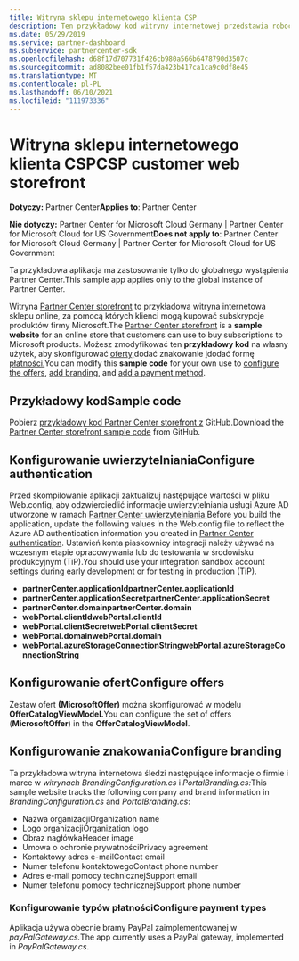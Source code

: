 ```yaml
---
title: Witryna sklepu internetowego klienta CSP
description: Ten przykładowy kod witryny internetowej przedstawia roboczy sklep online, w ramach który klienci mogą kupować subskrypcje produktów firmy Microsoft.
ms.date: 05/29/2019
ms.service: partner-dashboard
ms.subservice: partnercenter-sdk
ms.openlocfilehash: d68f17d707731f426cb980a566b6478790d3507c
ms.sourcegitcommit: ad8082bee01fb1f57da423b417ca1ca9c0df8e45
ms.translationtype: MT
ms.contentlocale: pl-PL
ms.lasthandoff: 06/10/2021
ms.locfileid: "111973336"
---
```

# <a name="csp-customer-web-storefront"></a><span data-ttu-id="98948-103">Witryna sklepu internetowego klienta CSP</span><span class="sxs-lookup"><span data-stu-id="98948-103">CSP customer web storefront</span></span>

<span data-ttu-id="98948-104">**Dotyczy:** Partner Center</span><span class="sxs-lookup"><span data-stu-id="98948-104">**Applies to**: Partner Center</span></span>

<span data-ttu-id="98948-105">**Nie dotyczy:** Partner Center for Microsoft Cloud Germany | Partner Center for Microsoft Cloud for US Government</span><span class="sxs-lookup"><span data-stu-id="98948-105">**Does not apply to**: Partner Center for Microsoft Cloud Germany | Partner Center for Microsoft Cloud for US Government</span></span>

<span data-ttu-id="98948-106">Ta przykładowa aplikacja ma zastosowanie tylko do globalnego wystąpienia Partner Center.</span><span class="sxs-lookup"><span data-stu-id="98948-106">This sample app applies only to the global instance of Partner Center.</span></span>

<span data-ttu-id="98948-107">Witryna [Partner Center storefront](https://github.com/Microsoft/Partner-Center-Storefront) to  przykładowa witryna internetowa sklepu online, za pomocą których klienci mogą kupować subskrypcje produktów firmy Microsoft.</span><span class="sxs-lookup"><span data-stu-id="98948-107">The [Partner Center storefront](https://github.com/Microsoft/Partner-Center-Storefront) is a **sample website** for an online store that customers can use to buy subscriptions to Microsoft products.</span></span> <span data-ttu-id="98948-108">Możesz zmodyfikować ten **przykładowy kod** na własny użytek, aby skonfigurować [oferty,](#configure-offers)dodać znakowanie [i](#configure-branding)dodać formę [płatności.](#configure-payment-types)</span><span class="sxs-lookup"><span data-stu-id="98948-108">You can modify this **sample code** for your own use to [configure the offers](#configure-offers), [add branding](#configure-branding), and [add a payment method](#configure-payment-types).</span></span>

## <a name="sample-code"></a><span data-ttu-id="98948-109">Przykładowy kod</span><span class="sxs-lookup"><span data-stu-id="98948-109">Sample code</span></span>

<span data-ttu-id="98948-110">Pobierz [przykładowy kod Partner Center storefront z](https://github.com/Microsoft/Partner-Center-Storefront) GitHub.</span><span class="sxs-lookup"><span data-stu-id="98948-110">Download the [Partner Center storefront sample code](https://github.com/Microsoft/Partner-Center-Storefront) from GitHub.</span></span>

## <a name="configure-authentication"></a><span data-ttu-id="98948-111">Konfigurowanie uwierzytelniania</span><span class="sxs-lookup"><span data-stu-id="98948-111">Configure authentication</span></span>

<span data-ttu-id="98948-112">Przed skompilowanie aplikacji zaktualizuj następujące wartości w pliku Web.config, aby odzwierciedlić informacje uwierzytelniania usługi Azure AD utworzone w ramach [Partner Center uwierzytelniania.](partner-center-authentication.md)</span><span class="sxs-lookup"><span data-stu-id="98948-112">Before you build the application, update the following values in the Web.config file to reflect the Azure AD authentication information you created in [Partner Center authentication](partner-center-authentication.md).</span></span> <span data-ttu-id="98948-113">Ustawień konta piaskownicy integracji należy używać na wczesnym etapie opracowywania lub do testowania w środowisku produkcyjnym (TiP).</span><span class="sxs-lookup"><span data-stu-id="98948-113">You should use your integration sandbox account settings during early development or for testing in production (TiP).</span></span>

- <span data-ttu-id="98948-114">**partnerCenter.applicationId**</span><span class="sxs-lookup"><span data-stu-id="98948-114">**partnerCenter.applicationId**</span></span>
- <span data-ttu-id="98948-115">**partnerCenter.applicationSecret**</span><span class="sxs-lookup"><span data-stu-id="98948-115">**partnerCenter.applicationSecret**</span></span>
- <span data-ttu-id="98948-116">**partnerCenter.domain**</span><span class="sxs-lookup"><span data-stu-id="98948-116">**partnerCenter.domain**</span></span>
- <span data-ttu-id="98948-117">**webPortal.clientId**</span><span class="sxs-lookup"><span data-stu-id="98948-117">**webPortal.clientId**</span></span>
- <span data-ttu-id="98948-118">**webPortal.clientSecret**</span><span class="sxs-lookup"><span data-stu-id="98948-118">**webPortal.clientSecret**</span></span>
- <span data-ttu-id="98948-119">**webPortal.domain**</span><span class="sxs-lookup"><span data-stu-id="98948-119">**webPortal.domain**</span></span>
- <span data-ttu-id="98948-120">**webPortal.azureStorageConnectionString**</span><span class="sxs-lookup"><span data-stu-id="98948-120">**webPortal.azureStorageConnectionString**</span></span>

## <a name="configure-offers"></a><span data-ttu-id="98948-121">Konfigurowanie ofert</span><span class="sxs-lookup"><span data-stu-id="98948-121">Configure offers</span></span>

<span data-ttu-id="98948-122">Zestaw ofert **(MicrosoftOffer)** można skonfigurować w modelu **OfferCatalogViewModel.**</span><span class="sxs-lookup"><span data-stu-id="98948-122">You can configure the set of offers (**MicrosoftOffer**) in the **OfferCatalogViewModel**.</span></span>

## <a name="configure-branding"></a><span data-ttu-id="98948-123">Konfigurowanie znakowania</span><span class="sxs-lookup"><span data-stu-id="98948-123">Configure branding</span></span>

<span data-ttu-id="98948-124">Ta przykładowa witryna internetowa śledzi następujące informacje o firmie i marce w *witrynach BrandingConfiguration.cs* i *PortalBranding.cs:*</span><span class="sxs-lookup"><span data-stu-id="98948-124">This sample website tracks the following company and brand information in *BrandingConfiguration.cs* and *PortalBranding.cs*:</span></span>

- <span data-ttu-id="98948-125">Nazwa organizacji</span><span class="sxs-lookup"><span data-stu-id="98948-125">Organization name</span></span>
- <span data-ttu-id="98948-126">Logo organizacji</span><span class="sxs-lookup"><span data-stu-id="98948-126">Organization logo</span></span>
- <span data-ttu-id="98948-127">Obraz nagłówka</span><span class="sxs-lookup"><span data-stu-id="98948-127">Header image</span></span>
- <span data-ttu-id="98948-128">Umowa o ochronie prywatności</span><span class="sxs-lookup"><span data-stu-id="98948-128">Privacy agreement</span></span>
- <span data-ttu-id="98948-129">Kontaktowy adres e-mail</span><span class="sxs-lookup"><span data-stu-id="98948-129">Contact email</span></span>
- <span data-ttu-id="98948-130">Numer telefonu kontaktowego</span><span class="sxs-lookup"><span data-stu-id="98948-130">Contact phone number</span></span>
- <span data-ttu-id="98948-131">Adres e-mail pomocy technicznej</span><span class="sxs-lookup"><span data-stu-id="98948-131">Support email</span></span>
- <span data-ttu-id="98948-132">Numer telefonu pomocy technicznej</span><span class="sxs-lookup"><span data-stu-id="98948-132">Support phone number</span></span>

### <a name="configure-payment-types"></a><span data-ttu-id="98948-133">Konfigurowanie typów płatności</span><span class="sxs-lookup"><span data-stu-id="98948-133">Configure payment types</span></span>

<span data-ttu-id="98948-134">Aplikacja używa obecnie bramy PayPal zaimplementowanej w *payPalGateway.cs.*</span><span class="sxs-lookup"><span data-stu-id="98948-134">The app currently uses a PayPal gateway, implemented in *PayPalGateway.cs*.</span></span>